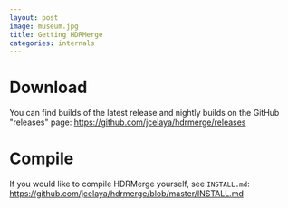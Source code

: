 ```yaml
---
layout: post
image: museum.jpg
title: Getting HDRMerge
categories: internals
---
```


# Download

You can find builds of the latest release and nightly builds on the GitHub "releases" page:
https://github.com/jcelaya/hdrmerge/releases

# Compile

If you would like to compile HDRMerge yourself, see `INSTALL.md`:
https://github.com/jcelaya/hdrmerge/blob/master/INSTALL.md
